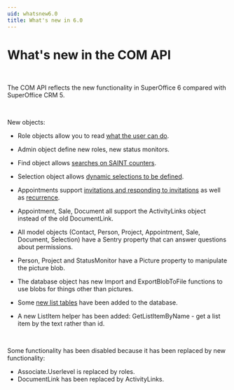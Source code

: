 ```yaml
---
uid: whatsnew6.0
title: What's new in 6.0
---
```


What's new in the COM API
=========================

 

The COM API reflects the new functionality in SuperOffice 6 compared with SuperOffice CRM 5.

 

New objects:

-   <see cref="SuperOffice.COM.SuperOfficeDB.SORole">Role</see> objects allow you to read [what the user can do](Role-Based%20Security.md).
-   <see cref="SuperOffice.COM.SuperOfficeDB.SOAdmin">Admin</see> object define <see cref="SuperOffice.COM.SuperOfficeDB.SOAdmin.CreateRole">new roles</see>, <see cref="SuperOffice.COM.SuperOfficeDB.SOAdmin.CreateStatusMonitor">new status monitors</see>.
-   <see cref="SuperOffice.COM.SuperOfficeDB.SOFind">Find</see> object allows [searches on SAINT counters](Saint%20Counters%20And%20Values.md).
-   <see cref="SuperOffice.COM.SuperOfficeDB.SOSelection">Selection</see> object allows [dynamic selections to be defined](Dynamic%20Selections.md).
-   <see cref="SuperOffice.COM.SuperOfficeDB.SOAppointment">Appointments</see> support [invitations and responding to invitations](Simplified%20Bookings%20And%20Invitations.md) as well as [recurrence](Recurring%20Appointments.md).
-   Appointment, Sale, Document all support the <see cref="SOAppointment.ActivityLinks">ActivityLinks</see> object instead of the old DocumentLink.

-   All model objects (Contact, Person, Project, Appointment, Sale, Document, Selection) have a <see cref="SuperOffice.COM.SuperOfficeDB.SOSentry">Sentry</see> property that can answer questions about permissions. 

-   <see cref="SuperOffice.COM.SuperOfficeDB.SOPerson">Person</see>, <see cref="SuperOffice.COM.SuperOfficeDB.SOProject">Project</see> and <see cref="SuperOffice.COM.SuperOfficeDB.SOStatusMonitor">StatusMonitor</see> have a <see cref="SuperOffice.COM.SuperOfficeDB.SOPerson.Picture">Picture property</see> to manipulate the picture blob.

-   The database object has new <see cref="Database.ImportBlobFromFile">Import</see> and <see cref="Database.ExportBlobToFile">ExportBlobToFile</see> functions to use blobs for things other than pictures.

-   Some [new list tables](New%20lists.md) have been added to the database.

-   A new ListItem helper has been added: <see cref="Database.GetListItemByName">GetListItemByName</see> - get a list item by the text rather than id.

 

Some functionality has been disabled because it has been replaced by new functionality:

-   Associate.Userlevel is replaced by <see cref="SuperOffice.COM.SuperOfficeDB.SORole">roles</see>.
-   DocumentLink has been replaced by <see cref="SuperOffice.COM.SuperOfficeDB.SOActivityLinks">ActivityLinks</see>.
